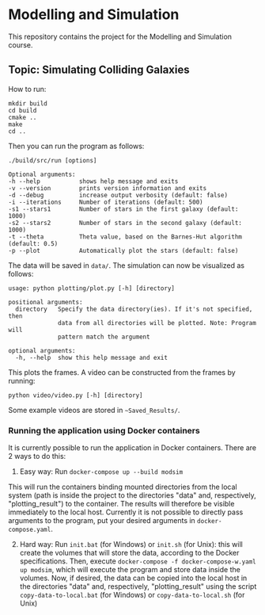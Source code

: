# Modelling and Simulation
This repository contains the project for the Modelling and Simulation course.

## Topic: Simulating Colliding Galaxies
How to run:
```
mkdir build
cd build
cmake ..
make
cd ..
```
Then you can run the program as follows:
```
./build/src/run [options] 

Optional arguments:
-h --help       	shows help message and exits
-v --version    	prints version information and exits
-d --debug      	increase output verbosity (default: false)
-i --iterations 	Number of iterations (default: 500)
-s1 --stars1    	Number of stars in the first galaxy (default: 1000)
-s2 --stars2    	Number of stars in the second galaxy (default: 1000)
-t --theta      	Theta value, based on the Barnes-Hut algorithm (default: 0.5)
-p --plot       	Automatically plot the stars (default: false)

```
The data will be saved in `data/`. The simulation can now be visualized as follows:
```
usage: python plotting/plot.py [-h] [directory]

positional arguments:
  directory   Specify the data directory(ies). If it's not specified, then
              data from all directories will be plotted. Note: Program will
              pattern match the argument

optional arguments:
  -h, --help  show this help message and exit

```
This plots the frames. A video can be constructed from the frames by running:
```
python video/video.py [-h] [directory]
```
Some example videos are stored in `~Saved_Results/`.

### Running the application using Docker containers
It is currently possible to run the application in Docker containers. There are 2 ways to do this:

1. Easy way: Run `docker-compose up --build modsim`

  This will run the containers binding mounted directories from the local system (path is inside the project to the directories "data" and, respectively, "plotting_result") to the container. The results will therefore be visible immediately to the local host. Currently it is not possible to directly pass arguments to the program, put your desired arguments in `docker-compose.yaml`.

2. Hard way: Run `init.bat` (for Windows) or `init.sh` (for Unix): this will create the volumes that will store the data, according to the Docker specifications. Then, execute `docker-compose -f docker-compose-w.yaml up modsim`, which will execute the program and store data inside the volumes. Now, if desired, the data can be copied into the local host in the directories "data" and, respectively, "plotting_result" using the script `copy-data-to-local.bat` (for Windows) or `copy-data-to-local.sh` (for Unix)
